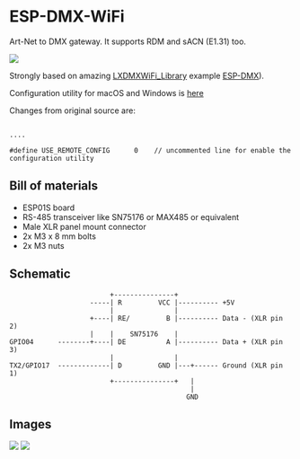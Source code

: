 # ESP-DMX-WiFi

Art-Net to DMX gateway. It supports RDM and sACN (E1.31) too.

![](images/Assembled.png)

Strongly based on amazing [LXDMXWiFi_Library](https://github.com/claudeheintz/LXDMXWiFi_Library) example [ESP-DMX](https://github.com/claudeheintz/LXDMXWiFi_Library/tree/master/examples/ESP-DMX)).

Configuration utility for macOS and Windows is [here](https://github.com/claudeheintz/LXDMXWiFi_Library/tree/master/examples/configuration%20utility)

Changes from original source are:
```

....

#define USE_REMOTE_CONFIG      0    // uncommented line for enable the configuration utility
```

## Bill of materials

- ESP01S board
- RS-485 transceiver like SN75176 or MAX485 or equivalent
- Male XLR panel mount connector
- 2x M3 x 8 mm bolts
- 2x M3 nuts

## Schematic

```                       
                         +---------------+
                    -----| R         VCC |---------- +5V
                         |               |
                    +----| RE/         B |---------- Data - (XLR pin 2)
                    |    |    SN75176    |
GPIO04      --------+----| DE          A |---------- Data + (XLR pin 3)
                         |               |
TX2/GPIO17  -------------| D         GND |---+------ Ground (XLR pin 1)
                         +---------------+   |
                                             |
                                            GND
```

## Images

![](images/Open%20from%20USB%20side.png)
![](images/Open%20from%20DMX%20side.png)


